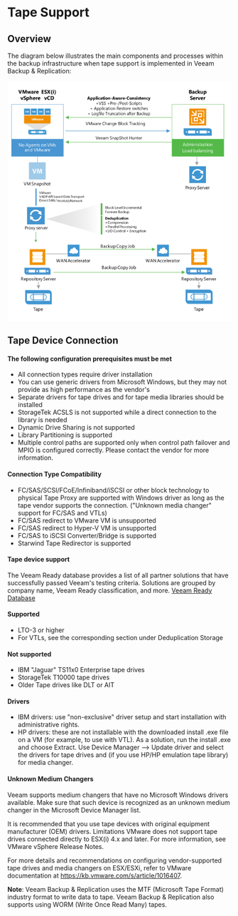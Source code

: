 <!--- This was last Changed 03-05-17 by PS --->
# Tape Support

## Overview

The diagram below illustrates the main components and processes within
the backup infrastructure when tape support is implemented in Veeam
Backup & Replication:

![](../media/image25.png)

## Tape Device Connection

#### The following configuration prerequisites must be met

- All connection types require driver installation
- You can use generic drivers from Microsoft Windows, but they may not provide as high performance as the vendor's
- Separate drivers for tape drives and for tape media libraries should be installed
- StorageTek ACSLS is not supported while a direct connection to the library is needed
- Dynamic Drive Sharing is not supported
- Library Partitioning is supported
- Multiple control paths are supported only when control path failover and MPIO is configured correctly. Please contact the vendor for more information.

#### Connection Type Compatibility

- FC/SAS/SCSI/FCoE/Infiniband/iSCSI or other block technology to physical Tape Proxy are supported with Windows driver as long as the tape vendor supports the connection. ("Unknown media changer" support for FC/SAS and VTLs)
- FC/SAS redirect to VMware VM is unsupported
- FC/SAS redirect to Hyper-V VM is unsupported
- FC/SAS to iSCSI Converter/Bridge is supported
- Starwind Tape Redirector is supported

#### Tape device support

The Veeam Ready database provides a list of all partner solutions that have successfully passed Veeam's testing criteria. Solutions are grouped by company name, Veeam Ready classification, and more. [Veeam Ready Database](https://www.veeam.com/ready.html)

#### Supported

- LTO-3 or higher
- For VTLs, see the corresponding section under Deduplication Storage

#### Not supported

- IBM "Jaguar" TS11x0 Enterprise tape drives
- StorageTek T10000 tape drives
- Older Tape drives like DLT or AIT

#### Drivers

- IBM drivers: use "non-exclusive" driver setup and start installation with administrative rights.
- HP drivers: these are not installable with the downloaded install .exe file on a VM (for example, to use with VTL). As a solution, run the install .exe and choose Extract. Use Device Manager –> Update driver and select the drivers for tape drives and (if you use HP/HP emulation tape library) for media changer.

#### Unknown Medium Changers

Veeam supports medium changers that have no Microsoft Windows drivers available. Make sure that such device is recognized as an unknown medium changer in the Microsoft Device Manager list.

It is recommended that you use tape devices with original equipment manufacturer (OEM) drivers. Limitations VMware does not support tape drives connected directly to ESX(i) 4.x and later. For more information, see VMware vSphere Release Notes.  

For more details and recommendations on configuring vendor-supported tape drives and media changers on ESX/ESXi, refer to VMware documentation at <https://kb.vmware.com/s/article/1016407>.

**Note**:  Veeam Backup & Replication uses the MTF (Microsoft Tape Format) industry format to write data to tape. Veeam Backup & Replication also supports using WORM (Write Once Read Many) tapes.

